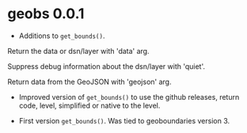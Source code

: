 # geobs 0.0.1

* Additions to `get_bounds()`. 

Return the data or dsn/layer with 'data' arg. 

Suppress debug information about the dsn/layer with 'quiet'. 

Return data from the GeoJSON with 'geojson' arg. 

* Improved version of `get_bounds()` to use the github releases, return code, level, simplified or native to the level. 

* First version `get_bounds()`. Was tied to geoboundaries version 3. 
